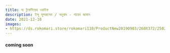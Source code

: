 ```yaml
---
title: দ্য টুয়েন্টিয়েথ ওয়াইফ 
description: ইন্দু সুন্দরাসেন / অনুবাদ - শাহেদ জামান
date: 2021-12-18
images: 
- https://ds.rokomari.store/rokomari110/ProductNew20190903/260X372/25025907a3a4_110387.gif
---
```


#### coming soon